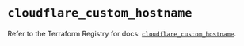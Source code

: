 # `cloudflare_custom_hostname`

Refer to the Terraform Registry for docs: [`cloudflare_custom_hostname`](https://registry.terraform.io/providers/cloudflare/cloudflare/5.4.0/docs/resources/custom_hostname).
